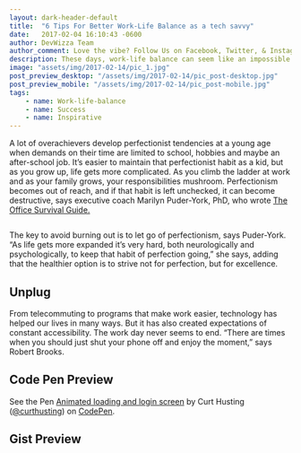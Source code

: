 ```yaml
---
layout: dark-header-default
title:  "6 Tips For Better Work-Life Balance as a tech savvy"
date:   2017-02-04 16:10:43 -0600
author: DevWizza Team
author_comment: Love the vibe? Follow Us on Facebook, Twitter, & Instagram. Stay up to date on the latest articles.
description: These days, work-life balance can seem like an impossible feat. Technology makes workers accessible around the clock. Fears of job loss incentivize longer hours.
image: "assets/img/2017-02-14/pic_1.jpg"
post_preview_desktop: "/assets/img/2017-02-14/pic_post-desktop.jpg"
post_preview_mobile: "/assets/img/2017-02-14/pic_post-mobile.jpg"
tags:
    - name: Work-life-balance
    - name: Success
    - name: Inspirative
---
```

<p>
    A lot of overachievers develop perfectionist tendencies at a young age when demands on their time are limited to school,
    hobbies and maybe an after-school job. It’s easier to maintain that perfectionist habit as a kid, but as you grow up,
    life gets more complicated. As you climb the ladder at work and as your family grows, your responsibilities mushroom.
    Perfectionism becomes out of reach, and if that habit is left unchecked, it can become destructive, says executive coach
    Marilyn Puder-York, PhD, who wrote <a href="#"> The Office Survival Guide.</a>
</p>

<img src="{{ site.github.url | replace: 'http://', '//'}}/assets/img/2017-02-14/waterfall.gif" alt="">
<p>
    The key to avoid burning out is to let go of perfectionism, says Puder-York. “As life gets more expanded it’s very hard,
    both neurologically and psychologically, to keep that habit of perfection going,” she says, adding that the healthier
    option is to strive not for perfection, but for excellence.
</p>

<h2>Unplug</h2>

<p>
    From telecommuting to programs that make work easier, technology has helped our lives in many ways. But it has also created
    expectations of constant accessibility. The work day never seems to end. “There are times when you should just shut your
    phone off and enjoy the moment,” says Robert Brooks.
</p>

<h2>Code Pen Preview</h2>

<p data-height="265" data-theme-id="0" data-slug-hash="alzIx" data-default-tab="html" data-user="curthusting" data-embed-version="2" data-pen-title="Animated loading and login screen" class="codepen">See the Pen <a href="https://codepen.io/curthusting/pen/alzIx/">Animated loading and login screen</a> by Curt Husting (<a href="http://codepen.io/curthusting">@curthusting</a>) on <a href="http://codepen.io">CodePen</a>.</p>
<script async src="https://production-assets.codepen.io/assets/embed/ei.js"></script>

<h2>Gist Preview</h2>

<script src="https://gist.github.com/justarandomgeek/2c47b4aaee12f717227f867a4c030fae.js"></script>